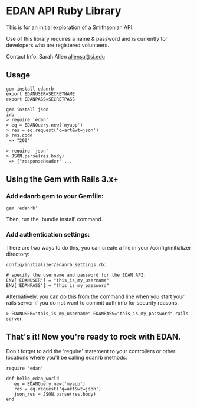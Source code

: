 # EDAN API Ruby Library

This is for an initial exploration of a Smithsonian API.

Use of this library requires a name & password and is currently for developers who are registered volunteers.

Contact Info:
  Sarah Allen
  allensa@si.edu

## Usage

```
gem install edanrb
export EDANUSER=SECRETNAME
export EDANPASS=SECRETPASS

gem install json
irb
> require 'edan'
> eq = EDANQuery.new('myapp')
> res = eq.request('q=art&wt=json')
> res.code
 => "200"

> require 'json'
> JSON.parse(res.body)
 => {"responseHeader" ...
```

## Using the Gem with Rails 3.x+
### Add edanrb gem to your Gemfile:
```
gem 'edanrb'
```
Then, run the 'bundle install' command.

### Add authentication settings:
There are two ways to do this, you can create a file in your /config/initializer directory:
```
config/initializer/edanrb_settings.rb:

# specify the username and password for the EDAN API:
ENV['EDANUSER'] = "this_is_my_username"
ENV['EDANPASS'] = "this_is_my_password"
```

Alternatively, you can do this from the command line when you start your rails server if you do not want to commit auth info for security reasons.
```
> EDANUSER="this_is_my_username" EDANPASS="this_is_my_password" rails server
```

## That's it! Now you're ready to rock with EDAN.
Don't forget to add the 'require' statement to your controllers or other locations where you'll be calling edanrb methods:
```
require 'edan'

def hello_edan_world
   eq = EDANQuery.new('myapp')
   res = eq.request('q=art&wt=json')
   json_res = JSON.parse(res.body)
end
```
